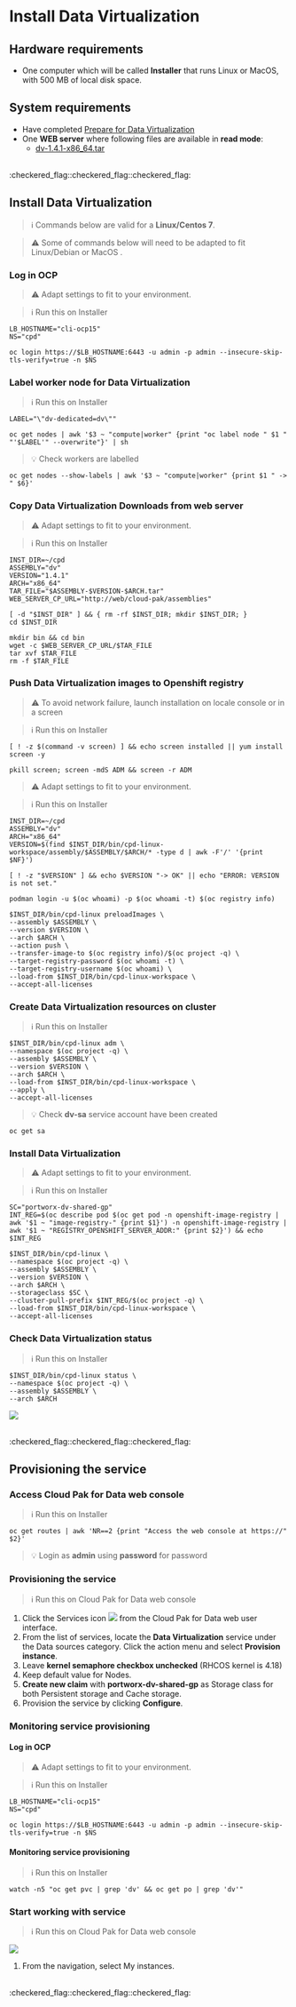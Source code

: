 # Install Data Virtualization

## Hardware requirements

-  One computer which will be called **Installer** that runs Linux or MacOS, with 500 MB of local disk space.

## System requirements

- Have completed  [Prepare for Data Virtualization](https://github.com/bpshparis/sandbox/blob/master/Prepare-for-Data-Virtualization.md#prepare-for-data-virtualization)
- One **WEB server** where following files are available in **read mode**:
  - [dv-1.4.1-x86_64.tar](https://github.com/bpshparis/sandbox/blob/master/Prepare-for-Data-Virtualization.md#save-data-virtualization-downloads-to-web-server)

<br>
:checkered_flag::checkered_flag::checkered_flag:
<br>

## Install Data Virtualization

> :information_source: Commands below are valid for a **Linux/Centos 7**.

> :warning: Some of commands below will need to be adapted to fit Linux/Debian or MacOS .

### Log in OCP

> :warning: Adapt settings to fit to your environment.

> :information_source: Run this on Installer 

```
LB_HOSTNAME="cli-ocp15"
NS="cpd"
```

```
oc login https://$LB_HOSTNAME:6443 -u admin -p admin --insecure-skip-tls-verify=true -n $NS
```

### Label worker node for Data Virtualization

> :information_source: Run this on Installer 

```
LABEL="\"dv-dedicated=dv\""
```

```
oc get nodes | awk '$3 ~ "compute|worker" {print "oc label node " $1 " "'$LABEL'" --overwrite"}' | sh
```

>:bulb: Check workers are labelled

```
oc get nodes --show-labels | awk '$3 ~ "compute|worker" {print $1 " -> " $6}'
```

### Copy Data Virtualization Downloads from web server

> :warning: Adapt settings to fit to your environment.

> :information_source: Run this on Installer 

```
INST_DIR=~/cpd
ASSEMBLY="dv"
VERSION="1.4.1"
ARCH="x86_64"
TAR_FILE="$ASSEMBLY-$VERSION-$ARCH.tar"
WEB_SERVER_CP_URL="http://web/cloud-pak/assemblies"
```

```
[ -d "$INST_DIR" ] && { rm -rf $INST_DIR; mkdir $INST_DIR; }
cd $INST_DIR

mkdir bin && cd bin
wget -c $WEB_SERVER_CP_URL/$TAR_FILE
tar xvf $TAR_FILE
rm -f $TAR_FILE
```

### Push Data Virtualization images to Openshift registry

> :warning: To avoid network failure, launch installation on locale console or in a screen

> :information_source: Run this on Installer

```
[ ! -z $(command -v screen) ] && echo screen installed || yum install screen -y

pkill screen; screen -mdS ADM && screen -r ADM
```

> :warning: Adapt settings to fit to your environment.

> :information_source: Run this on Installer

```
INST_DIR=~/cpd
ASSEMBLY="dv"
ARCH="x86_64"
VERSION=$(find $INST_DIR/bin/cpd-linux-workspace/assembly/$ASSEMBLY/$ARCH/* -type d | awk -F'/' '{print $NF}')

[ ! -z "$VERSION" ] && echo $VERSION "-> OK" || echo "ERROR: VERSION is not set."
```

```
podman login -u $(oc whoami) -p $(oc whoami -t) $(oc registry info)

$INST_DIR/bin/cpd-linux preloadImages \
--assembly $ASSEMBLY \
--version $VERSION \
--arch $ARCH \
--action push \
--transfer-image-to $(oc registry info)/$(oc project -q) \
--target-registry-password $(oc whoami -t) \
--target-registry-username $(oc whoami) \
--load-from $INST_DIR/bin/cpd-linux-workspace \
--accept-all-licenses
```


### Create Data Virtualization resources on cluster

> :information_source: Run this on Installer

```
$INST_DIR/bin/cpd-linux adm \
--namespace $(oc project -q) \
--assembly $ASSEMBLY \
--version $VERSION \
--arch $ARCH \
--load-from $INST_DIR/bin/cpd-linux-workspace \
--apply \
--accept-all-licenses
```

> :bulb: Check **dv-sa** service account have been created

```
oc get sa
```


### Install Data Virtualization

> :warning: Adapt settings to fit to your environment.

> :information_source: Run this on Installer

```
SC="portworx-dv-shared-gp"
INT_REG=$(oc describe pod $(oc get pod -n openshift-image-registry | awk '$1 ~ "image-registry-" {print $1}') -n openshift-image-registry | awk '$1 ~ "REGISTRY_OPENSHIFT_SERVER_ADDR:" {print $2}') && echo $INT_REG
```

```
$INST_DIR/bin/cpd-linux \
--namespace $(oc project -q) \
--assembly $ASSEMBLY \
--version $VERSION \
--arch $ARCH \
--storageclass $SC \
--cluster-pull-prefix $INT_REG/$(oc project -q) \
--load-from $INST_DIR/bin/cpd-linux-workspace \
--accept-all-licenses
```

### Check Data Virtualization status

> :information_source: Run this on Installer

```
$INST_DIR/bin/cpd-linux status \
--namespace $(oc project -q) \
--assembly $ASSEMBLY \
--arch $ARCH
```

![](img/dv-ready.jpg)

<br>
:checkered_flag::checkered_flag::checkered_flag:
<br>

## Provisioning the service

### Access Cloud Pak for Data web console

> :information_source: Run this on Installer

```
oc get routes | awk 'NR==2 {print "Access the web console at https://" $2}'
```

> :bulb: Login as **admin** using **password** for password 

### Provisioning the service

> :information_source: Run this on Cloud Pak for Data web console



1.   Click the Services icon ![](img/catalog.jpg) from the Cloud Pak for Data web user interface.   
2.   From the list of services, locate the **Data Virtualization** service under the Data sources category. Click the action menu and select **Provision instance**.
3.   Leave **kernel semaphore checkbox unchecked** (RHCOS kernel is 4.18) 
4.   Keep default value for Nodes.
5.   **Create new claim** with **portworx-dv-shared-gp** as Storage class for both Persistent storage and Cache storage.
6.   Provision the service by clicking **Configure**.

### Monitoring service provisioning

#### Log in OCP

> :warning: Adapt settings to fit to your environment.

> :information_source: Run this on Installer 

```
LB_HOSTNAME="cli-ocp15"
NS="cpd"
```

```
oc login https://$LB_HOSTNAME:6443 -u admin -p admin --insecure-skip-tls-verify=true -n $NS
```

#### Monitoring service provisioning

> :information_source: Run this on Installer 

```
watch -n5 "oc get pvc | grep 'dv' && oc get po | grep 'dv'"
```

### Start working with service

> :information_source: Run this on Cloud Pak for Data web console

![](img/my_instances.jpg)

1.   From the navigation, select My instances.     

<br>
:checkered_flag::checkered_flag::checkered_flag:
<br>

